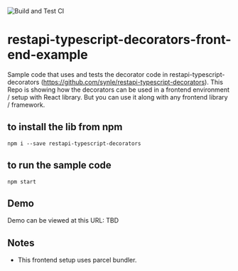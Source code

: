 ![Build and Test CI](https://github.com/synle/restapi-typescript-decorators-front-end-example/workflows/Build%20and%20Test%20CI/badge.svg)

# restapi-typescript-decorators-front-end-example
Sample code that uses and tests the decorator code in restapi-typescript-decorators (https://github.com/synle/restapi-typescript-decorators). This Repo is showing how the decorators can be used in a frontend environment / setup with React library. But you can use it along with any frontend library / framework.

## to install the lib from npm
```
npm i --save restapi-typescript-decorators
```

## to run the sample code
```
npm start
```

## Demo
Demo can be viewed at this URL: TBD

## Notes
- This frontend setup uses parcel bundler.

